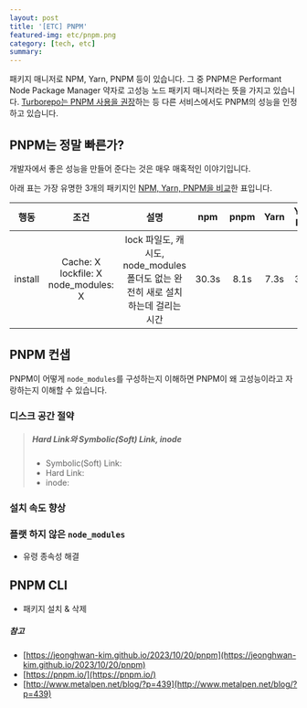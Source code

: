 ```yaml
---
layout: post
title: '[ETC] PNPM'
featured-img: etc/pnpm.png
category: [tech, etc]
summary:
---
```


패키지 매니저로 NPM, Yarn, PNPM 등이 있습니다. 그 중 PNPM은 Performant Node Package Manager 약자로 고성능 노드 패키지 매니저라는 뜻을 가지고 있습니다. [Turborepo는 PNPM 사용을 권장](https://turbo.build/repo/docs/getting-started/create-new)하는 등 다른 서비스에서도 PNPM의 성능을 인정하고 있습니다.

## PNPM는 정말 빠른가?
개발자에서 좋은 성능을 만들어 준다는 것은 매우 매혹적인 이야기입니다.

아래 표는 가장 유명한 3개의 패키지인 [NPM, Yarn, PNPM을 비교](https://pnpm.io/benchmarks)한 표입니다.

|   행동    |                     조건                     |                           설명                           |  npm   | pnpm | Yarn | Yarn Pnp |
|:-------:|:------------------------------------------:|:------------------------------------------------------:|:------:|:----:|:----:|:--------:|
| install | Cache: X<br />lockfile: X<br />node_modules: X | lock 파일도, 캐시도, node_modules 폴더도 없는 완전히 새로 설치하는데 걸리는 시간 |  30.3s | 8.1s | 7.3s |   3.6s   |

## PNPM 컨샙
PNPM이 어떻게 `node_modules`를 구성하는지 이해하면 PNPM이 왜 고성능이라고 자랑하는지 이해할 수 있습니다.

### 디스크 공간 절약

> ##### Hard Link와 Symbolic(Soft) Link, inode
> - Symbolic(Soft) Link:
> - Hard Link:
> - inode:

### 설치 속도 향상

### 플랫 하지 않은 `node_modules`
- 유령 종속성 해결

## PNPM CLI
- 패키지 설치 & 삭제

##### 참고
- [https://jeonghwan-kim.github.io/2023/10/20/pnpm](https://jeonghwan-kim.github.io/2023/10/20/pnpm)
- [https://pnpm.io/](https://pnpm.io/)
- [http://www.metalpen.net/blog/?p=439](http://www.metalpen.net/blog/?p=439)
